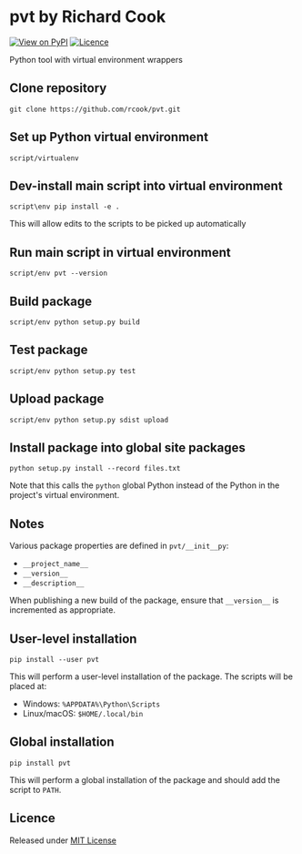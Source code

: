 # pvt by Richard Cook

[![View on PyPI](https://img.shields.io/pypi/v/pvt.svg)](https://pypi.python.org/pypi/pvt)
[![Licence](https://img.shields.io/badge/license-MIT-blue.svg)](https://raw.githubusercontent.com/rcook/pvt/master/LICENSE)

Python tool with virtual environment wrappers

## Clone repository

```
git clone https://github.com/rcook/pvt.git
```
## Set up Python virtual environment

```
script/virtualenv
```

## Dev-install main script into virtual environment

```
script\env pip install -e .
```

This will allow edits to the scripts to be picked up automatically

## Run main script in virtual environment

```
script/env pvt --version
```

## Build package

```
script/env python setup.py build
```

## Test package

```
script/env python setup.py test
```

## Upload package

```
script/env python setup.py sdist upload
```

## Install package into global site packages

```
python setup.py install --record files.txt
```

Note that this calls the `python` global Python instead of the Python in the project's virtual environment.

## Notes

Various package properties are defined in `pvt/__init__py`:

* `__project_name__`
* `__version__`
* `__description__`

When publishing a new build of the package, ensure that `__version__` is incremented as appropriate.

## User-level installation

```
pip install --user pvt
```

This will perform a user-level installation of the package. The scripts will be placed at:

* Windows: `%APPDATA%\Python\Scripts`
* Linux/macOS: `$HOME/.local/bin`

## Global installation

```
pip install pvt
```

This will perform a global installation of the package and should add the script to `PATH`.

## Licence

Released under [MIT License][licence]

[licence]: LICENSE
[pypi]: https://pypi.python.org/pypi

